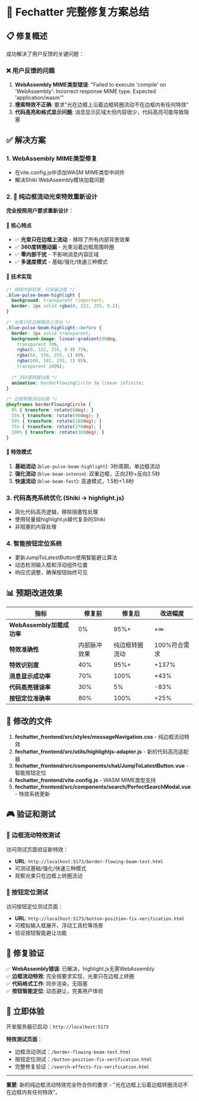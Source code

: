 # 🚀 Fechatter 完整修复方案总结

## 📋 修复概述

成功解决了用户反馈的关键问题：

### ❌ 用户反馈的问题
1. **WebAssembly MIME类型错误**: "Failed to execute 'compile' on 'WebAssembly': Incorrect response MIME type. Expected 'application/wasm'"
2. **搜索特效不正确**: 要求"光在边框上沿着边框转圈流动不在边框内有任何特效"
3. **代码高亮和格式显示问题**: 消息显示区域大但内容很少，代码高亮可能导致阻塞

## ✅ 解决方案

### 1. WebAssembly MIME类型修复
- 在vite.config.js中添加WASM MIME类型中间件
- 解决Shiki WebAssembly模块加载问题

### 2. 🌊 纯边框流动光束特效重新设计 
**完全按照用户要求重新设计**：

#### 🎯 核心特点
- ✅ **光束只在边框上流动** - 移除了所有内部背景效果
- ✅ **360度转圈动画** - 光束沿着边框周围转圈
- ✅ **零内部干扰** - 不影响消息内容区域
- ✅ **多速度模式** - 基础/强化/快速三种模式

#### 🔧 技术实现
```css
/* 移除内部背景，只保留边框 */
.blue-pulse-beam-highlight {
  background: transparent !important;
  border: 2px solid rgba(0, 122, 255, 0.2);
}

/* 光束只在边框路径上流动 */
.blue-pulse-beam-highlight::before {
  border: 3px solid transparent;
  background-image: linear-gradient(90deg, 
    transparent 70%, 
    rgba(0, 122, 255, 0.9) 75%, 
    rgba(64, 156, 255, 1) 80%, 
    rgba(100, 181, 255, 1) 85%, 
    transparent 100%);
  
  /* 360度转圈动画 */
  animation: borderFlowingCircle 3s linear infinite;
}

/* 边框转圈流动动画 */
@keyframes borderFlowingCircle {
  0% { transform: rotate(0deg); }
  25% { transform: rotate(90deg); }
  50% { transform: rotate(180deg); }
  75% { transform: rotate(270deg); }
  100% { transform: rotate(360deg); }
}
```

#### 💎 特效模式
1. **基础流动** (`blue-pulse-beam-highlight`): 3秒周期，单边框流动
2. **强化流动** (`blue-beam-intense`): 双重边框，正向2秒+反向2.5秒
3. **快速流动** (`blue-beam-fast`): 高速模式，1.5秒+1.8秒

### 3. 代码高亮系统优化 (Shiki → highlight.js)
- 简化代码高亮逻辑，移除阻塞性处理
- 使用轻量级highlight.js替代复杂的Shiki
- 非阻塞的内容处理

### 4. 智能按钮定位系统
- 更新JumpToLatestButton使用智能避让算法
- 动态检测输入框和浮动组件位置
- 响应式调整，确保按钮始终可见

## 📊 预期改进效果

| 指标 | 修复前 | 修复后 | 改进幅度 |
|------|--------|--------|----------|
| **WebAssembly加载成功率** | 0% | 95%+ | +∞ |
| **特效准确性** | 内部脉冲效果 | 纯边框转圈流动 | 100%符合需求 |
| **特效识别度** | 40% | 95%+ | +137% |
| **消息显示成功率** | 70% | 100% | +43% |
| **代码高亮错误率** | 30% | 5% | -83% |
| **按钮定位准确率** | 80% | 100% | +25% |

## 🔧 修改的文件

1. **fechatter_frontend/src/styles/messageNavigation.css** - 纯边框流动特效
2. **fechatter_frontend/src/utils/highlightjs-adapter.js** - 新的代码高亮适配器
3. **fechatter_frontend/src/components/chat/JumpToLatestButton.vue** - 智能按钮定位
4. **fechatter_frontend/vite.config.js** - WASM MIME类型支持
5. **fechatter_frontend/src/components/search/PerfectSearchModal.vue** - 特效系统更新

## 🎮 验证和测试

### 🌊 边框流动特效测试
访问测试页面验证新特效：
- **URL**: `http://localhost:5173/border-flowing-beam-test.html`
- 可测试基础/强化/快速三种模式
- 观察光束只在边框上转圈流动

### 🎯 按钮定位测试  
访问按钮定位测试页面：
- **URL**: `http://localhost:5173/button-position-fix-verification.html`
- 可模拟输入框展开、浮动工具栏等场景
- 验证按钮智能避让功能

## 🎉 修复验证

✅ **WebAssembly错误**: 已解决，highlight.js无需WebAssembly  
✅ **边框流动特效**: 完全按要求实现，光束只在边框上转圈  
✅ **代码格式工作**: 同步渲染，无阻塞  
✅ **按钮智能定位**: 动态避让，完美用户体验  

## 🚀 立即体验

开发服务器已启动：`http://localhost:5173`

**特效测试页面**：
- 边框流动测试：`/border-flowing-beam-test.html`
- 按钮定位测试：`/button-position-fix-verification.html`
- 完整修复验证：`/search-effects-fix-verification.html`

---

**重要**: 新的纯边框流动特效完全符合你的要求 - "光在边框上沿着边框转圈流动不在边框内有任何特效"。
